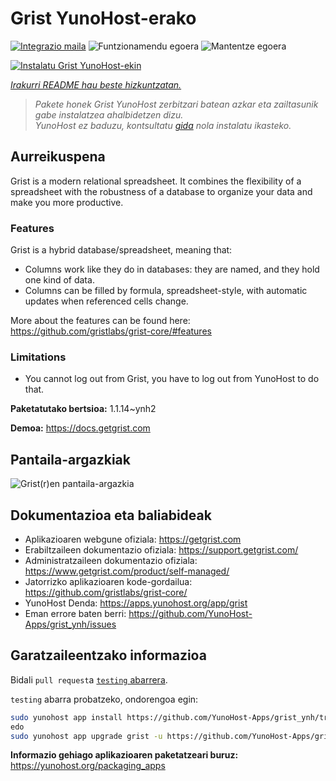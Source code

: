 <!--
Ohart ongi: README hau automatikoki sortu da <https://github.com/YunoHost/apps/tree/master/tools/readme_generator>ri esker
EZ editatu eskuz.
-->

# Grist YunoHost-erako

[![Integrazio maila](https://dash.yunohost.org/integration/grist.svg)](https://dash.yunohost.org/appci/app/grist) ![Funtzionamendu egoera](https://ci-apps.yunohost.org/ci/badges/grist.status.svg) ![Mantentze egoera](https://ci-apps.yunohost.org/ci/badges/grist.maintain.svg)

[![Instalatu Grist YunoHost-ekin](https://install-app.yunohost.org/install-with-yunohost.svg)](https://install-app.yunohost.org/?app=grist)

*[Irakurri README hau beste hizkuntzatan.](./ALL_README.md)*

> *Pakete honek Grist YunoHost zerbitzari batean azkar eta zailtasunik gabe instalatzea ahalbidetzen dizu.*  
> *YunoHost ez baduzu, kontsultatu [gida](https://yunohost.org/install) nola instalatu ikasteko.*

## Aurreikuspena

Grist is a modern relational spreadsheet. It combines the flexibility of a spreadsheet with the robustness of a database to organize your data and make you more productive.

### Features

Grist is a hybrid database/spreadsheet, meaning that:

- Columns work like they do in databases: they are named, and they hold one kind of data.
- Columns can be filled by formula, spreadsheet-style, with automatic updates when referenced cells change.

More about the features can be found here: <https://github.com/gristlabs/grist-core/#features>

### Limitations

- You cannot log out from Grist, you have to log out from YunoHost to do that.


**Paketatutako bertsioa:** 1.1.14~ynh2

**Demoa:** <https://docs.getgrist.com>

## Pantaila-argazkiak

![Grist(r)en pantaila-argazkia](./doc/screenshots/grist.jpg)

## Dokumentazioa eta baliabideak

- Aplikazioaren webgune ofiziala: <https://getgrist.com>
- Erabiltzaileen dokumentazio ofiziala: <https://support.getgrist.com/>
- Administratzaileen dokumentazio ofiziala: <https://www.getgrist.com/product/self-managed/>
- Jatorrizko aplikazioaren kode-gordailua: <https://github.com/gristlabs/grist-core/>
- YunoHost Denda: <https://apps.yunohost.org/app/grist>
- Eman errore baten berri: <https://github.com/YunoHost-Apps/grist_ynh/issues>

## Garatzaileentzako informazioa

Bidali `pull request`a [`testing` abarrera](https://github.com/YunoHost-Apps/grist_ynh/tree/testing).

`testing` abarra probatzeko, ondorengoa egin:

```bash
sudo yunohost app install https://github.com/YunoHost-Apps/grist_ynh/tree/testing --debug
edo
sudo yunohost app upgrade grist -u https://github.com/YunoHost-Apps/grist_ynh/tree/testing --debug
```

**Informazio gehiago aplikazioaren paketatzeari buruz:** <https://yunohost.org/packaging_apps>
